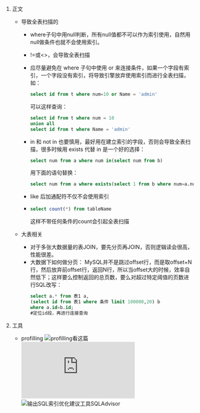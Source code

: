 1. 正文

    - 导致全表扫描的
        - where子句中用null判断，所有null值都不可以作为索引使用，自然用null做条件也就不会使用索引。
        - !=或<>，会导致全表扫描
        - 应尽量避免在 where 子句中使用 or 来连接条件，如果一个字段有索引，一个字段没有索引，将导致引擎放弃使用索引而进行全表扫描，如：
            ```sql
            select id from t where num=10 or Name = 'admin'
            ```
            可以这样查询：
            ```sql
            select id from t where num = 10
            union all
            select id from t where Name = 'admin'
            ```
        - in 和 not in 也要慎用，最好用在建立索引的字段，否则会导致全表扫描，很多时候用 exists 代替 in 是一个好的选择：
            ```sql
            select num from a where num in(select num from b)
            ```
            用下面的语句替换：
            ```sql
            select num from a where exists(select 1 from b where num=a.num)
            ```
        - like 后加通配符不仅不会使用索引

        - ```sql
          select count(*) from tableName
          ```
            这样不带任何条件的count会引起全表扫描


    - 大表相关
        - 对于多张大数据量的表JOIN，要先分页再JOIN，否则逻辑读会很高，性能很差。
        - 大数据下如何做分页：
            MySQL并不是跳过offset行，而是取offset+N行，然后放弃前offset行，返回N行，所以当offset大的时候，效率自然低下；这样要么控制返回的总页数，要么对超过特定阈值的页数进行SQL改写：
            ```sql
            select a.* from 表1 a,
            (select id from 表1 where 条件 limit 100000,20) b
            where a.id=b.id;
            #定位id段，再进行连接查询
            ```

2. 工具
    - profilling
        ![profilling看这篇](https://blog.csdn.net/u011277123/article/details/53316206)
        ![和这篇](https://www.cnblogs.com/timlearn/p/4052523.html)
        ![输出SQL索引优化建议工具SQLAdvisor](https://blog.csdn.net/qq_14997169/article/details/76054081)